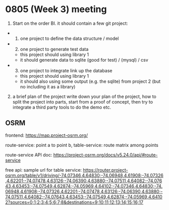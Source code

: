 # 0805 (Week 3) meeting

1. Start on the order BI.
it should contain a few git project:
- 1. one project to define the data structure / model
- 2. one project to generate test data
  - this project should using library 1
  - it should generate data to sqlite (good for test) / (mysql) / csv
- 3. one project to integrate link up the database
    - this project should using library 1
    - it should also using some output (e.g. the sqlite) from project 2 (but no including it as a library)
    
2. a brief plan of the project
write down your plan of the project,
how to split the project into parts, start from a proof of concept, then try to integrate a third party tools to do the demo etc.


## OSRM
frontend:
https://map.project-osrm.org/


route-service: point a to point b,
table-service: route matrix among points

route-service API doc:
https://project-osrm.org/docs/v5.24.0/api/#route-service

free api:
sample url for table service:
https://router.project-osrm.org/table/v1/driving/-74.07346,4.64830;-74.06948,4.61908;-74.07326,4.62201;-74.07478,4.63126;-74.06390,4.63880;-74.07511,4.64082;-74.07643,4.63453;-74.07549,4.62874;-74.05969,4.64102;-74.07346,4.64830;-74.06948,4.61908;-74.07326,4.62201;-74.07478,4.63126;-74.06390,4.63880;-74.07511,4.64082;-74.07643,4.63453;-74.07549,4.62874;-74.05969,4.64102?sources=0;1;2;3;4;5;6;7;8&destinations=9;10;11;12;13;14;15;16;17

